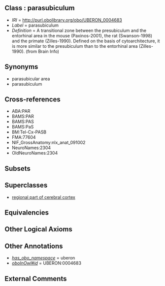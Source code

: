 
## Class : parasubiculum

 * *IRI* = http://purl.obolibrary.org/obo/UBERON_0004683
 * *Label* = parasubiculum
 * *Definition* = A transitional zone between the presubiculum and the entorhinal area in the mouse (Paxinos-2001), the rat (Swanson-1998) and the primate (Zilles-1990). Defined on the basis of cytoarchitecture, it is more similar to the presubiculum than to the entorhinal area (Zilles-1990). (from Brain Info)

## Synonyms

 * parasubicular area
 * parasubiculum

## Cross-references

 * ABA:PAR
 * BAMS:PAR
 * BAMS:PAS
 * BAMS:PaS
 * BM:Tel-Cx-PASB
 * FMA:77604
 * NIF_GrossAnatomy:nlx_anat_091002
 * NeuroNames:2304
 * OldNeuroNames:2304

## Subsets


## Superclasses

 * [regional part of cerebral cortex](../../UBERON/19/UBERON_0002619.md)

## Equivalencies


## Other Logical Axioms


## Other Annotations

 * *[has_obo_namespace](../../ce/oboInOwl#hasOBONamespace.md)* = uberon
 * *[oboInOwl#id](../../id/oboInOwl#id.md)* = UBERON:0004683

## External Comments

